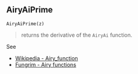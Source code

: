 ## AiryAiPrime

```
AiryAiPrime(z)
```

> returns the derivative of the `AiryAi` function.

See
* [Wikipedia - Airy_function](https://en.wikipedia.org/wiki/Airy_function)
* [Fungrim - Airy functions](http://fungrim.org/topic/Airy_functions/)

